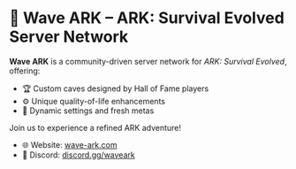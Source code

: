 # 🌊 Wave ARK – ARK: Survival Evolved Server Network

**Wave ARK** is a community-driven server network for *ARK: Survival Evolved*, offering:

- 🏆 Custom caves designed by Hall of Fame players
- ⚙️ Unique quality-of-life enhancements
- 🔄 Dynamic settings and fresh metas

Join us to experience a refined ARK adventure!

- 🌐 Website: [wave-ark.com](https://wave-ark.com)
- 💬 Discord: [discord.gg/waveark](https://discord.gg/waveark)
